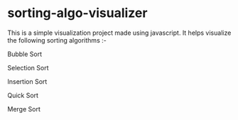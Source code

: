 # sorting-algo-visualizer

This is a simple visualization project made using javascript. It helps visualize the following sorting algorithms :-

Bubble Sort

Selection Sort

Insertion Sort

Quick Sort

Merge Sort
